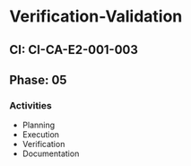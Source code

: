 # Verification-Validation

## CI: CI-CA-E2-001-003
## Phase: 05

### Activities
- Planning
- Execution
- Verification
- Documentation
